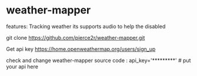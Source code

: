 # weather-mapper
features:
Tracking weather
its supports audio to help the disabled

git clone https://github.com/pierce2r/weather-mapper.git

Get api key https://home.openweathermap.org/users/sign_up

check and change weather-mapper source code : api_key='*********' # put your api here
